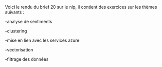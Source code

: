 Voici le rendu du brief 20 sur le nlp, il contient des exercices sur les thèmes suivants :

-analyse de sentiments 

-clustering 

-mise en lien avec les services azure 

-vectorisation

-filtrage des données 

